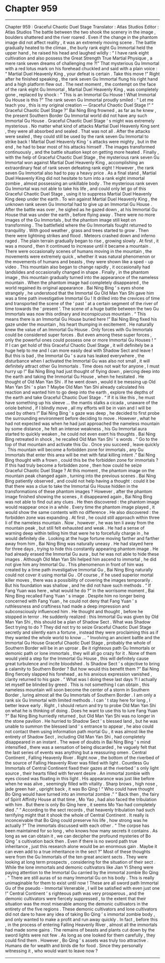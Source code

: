 
# Chapter 959


---

Chapter 959 : Graceful Chaotic Duel Stage
Translator :
Atlas Studios
Editor :
Atlas Studios
The battle between the two shook the scenery in the image , boulders shattered and the river roared .
Even if the change in the phantom image did not affect reality , it was an extremely moving scene .
The battle gradually heated to the climax , the burly rank eight Gu Immortal held the upper hand , he raised his head and laughed wildly : “ I have rank eight cultivation and also possess the Great Strength True Martial Physique , a mere rank seven dreams of challenging me ?!”
That mysterious Gu Immortal with a red lotus mark on his forehead chuckled and said with a plain voice : “ Martial Duel Heavenly King , your defeat is certain . Take this move !”
Right after he finished speaking , the rank seven Gu Immortal flung his right hand and a high platform flew out .
The next moment , the contempt on the face of the rank eight Gu Immortal , Martial Duel Heavenly King , was completely gone , replaced by shock : “ This is an Immortal Gu House ! What Immortal Gu House is this ?”
The rank seven Gu Immortal proudly smiled : “ Let me teach you , this is my original creation — Graceful Chaotic Duel Stage !”
“ Graceful Chaotic Duel Stage ?” Bai Ning Bing frowned , as far as he knew , the present Southern Border Gu Immortal world did not have any such Immortal Gu House .
Graceful Chaotic Duel Stage ’ s might was extremely mysterious .
No matter what kind of attacks Martial Duel Heavenly King sent , they were all absorbed and sealed .
That was not all .
After the attacks were sealed , they could still be used by the rank seven Gu Immortal to strike back !
Martial Duel Heavenly King ’ s attacks were mighty , but in the end , he had to bear most of his attacks himself .
The images transformed continuously , and the battle situation kept on getting more heated .
Finally , with the help of Graceful Chaotic Duel Stage , the mysterious rank seven Gu Immortal won against Martial Duel Heavenly King , accomplishing an extraordinary feat of rank seven defeating rank eight !
However , the rank seven Gu Immortal also had to pay a heavy price .
As a final stand , Martial Duel Heavenly King did not hesitate to turn into a rank eight immortal zombie , almost possessing an unkillable body . The mysterious rank seven Gu Immortal was not able to take his life , and could only let go of this Graceful Chaotic Duel Stage , using it to suppress Martial Duel Heavenly King deep under the earth .
To win against Martial Duel Heavenly King , the unknown rank seven Gu Immortal had to give up an Immortal Gu House .
After the battle was over , he sighed as he gazed down , at his Immortal Gu House that was under the earth , before flying away .
There were no more images of the Gu Immortals , but the phantom image still kept on transforming .
The battlefield where the Gu Immortals fought returned to tranquility . With good weather , grass and trees started to grow . Then there were lightning strikes and flood . Meteors crashed down and inferno raged . The plain terrain gradually began to rise , growing slowly . At first , it was a mound , then it continued to increase until it became a mountain .
There were occasionally scenes of humans moving in the mountain , the movements were extremely quick , whether it was natural phenomenon or the movements of humans and beasts , they were shown like a sped - up video .
This mountain also began to change rapidly , it occasionally had landslides and occasionally changed in shape . Finally , in the phantom image , this mountain gradually turned into the appearance of the nameless mountain .
When the phantom image had completely disappeared , the world regained its original appearance .
Bai Ning Bing ’ s eyes shone strangely , he understood that the Immortal Gu Old Man Yan Shi gave him was a time path investigative Immortal Gu !
It drilled into the crevices of time and transported the scene of the ‘ past ’ at a certain segment of the river of time towards the ‘ present ’.
The scene of a huge battle between the two Gu Immortals was now this ordinary and inconspicuous mountain .
“ This means there is an Immortal Gu House buried here !” Bai Ning Bing fixed his gaze under the mountain , his heart thumping in excitement .
He naturally knew the value of an Immortal Gu House .
Only forces with Gu Immortals could be considered super forces . But even among these super forces , only the powerful ones could possess one or more Immortal Gu Houses !
“ If I can get hold of this Graceful Chaotic Duel Stage , it will definitely be a huge help to me and I can more easily deal with Shadow Sect and leave ! But this is bad , the Immortal Gu ’ s aura has leaked everywhere , the disturbance when I activated the Immortal Gu was also not small , it will definitely attract other Gu Immortals . Time does not wait for anyone , I must hurry up !”
Bai Ning Bing had just thought of flying down , piercing deep into the earth and taking the Immortal Gu House , when he hesitated .
He thought of Old Man Yan Shi .
If he went down , would it be messing up Old Man Yan Shi ’ s plan ?
Maybe Old Man Yan Shi already calculated his reaction and wanted him to go deep into the earth , explore the depths of the earth and take Graceful Chaotic Duel Stage .
“ If it is like this , he must have something up his sleeve … the mantis stalks a cicada , unaware of the oriole behind , if I blindly move , all my efforts will be in vain and I will be used by others !”
Bai Ning Bing ’ s gaze was deep , he decided to first probe the surrounding environment before deciding to move .
However , what he had not expected was when he had just approached the nameless mountain by some distance , he felt an intense weakness , his Gu Immortal aura started to quickly weaken , he could not even exert his thoughts .
Bai Ning Bing retreated in shock , he recalled Old Man Yan Shi ’ s words .
“ Go to the top of that mountain and activate this Gu . Once you succeed , leave quickly . This mountain will become a forbidden zone for immortals , any Gu Immortals that enter this area will be met with fatal killing intent .”
Bai Ning Bing thought with a frown , could this be the forbidden zone for immortals ?
If this had truly become a forbidden zone , then how could he seize Graceful Chaotic Duel Stage ?
At this moment , the phantom image on the mountain peak changed again , turning into the previous scenes .
Bai Ning Bing patiently observed , and could not help having a thought : could it be that there was a clue to take the Immortal Gu House hidden in the transformations of these phantom images ?
However , after the phantom image finished showing the scenes , it disappeared again , Bai Ning Bing was not able to find out any clues .
He then discovered : the phantom image would reappear once in a while .
Every time the phantom image played , it would show the same contents with no difference .
He also discovered : the forbidden zone was expanding .
At first , he could still approach within three li of the nameless mountain . Now , however , he was ten li away from the mountain peak , but still felt exhausted and weak . He had a sense of warning deep within telling him that were he to forcefully charge in , he would definitely die .
Looking at the huge fortune moving farther and farther away from him , Bai Ning Bing was naturally uneasy .
He had stayed here for three days , trying to hide this constantly appearing phantom image .
He had already erased the Immortal Gu aura , but he was not able to hide these images .
Although Old Man Yan Shi helped him ascend to immortal , he did not give him any Immortal Gu .
This phenomenon in front of him was created by a time path investigative Immortal Gu , Bai Ning Bing naturally could not cover it using mortal Gu .
Of course , if he used superior mortal killer moves , there was a possibility of covering the images temporarily . But his foundation was shallow , and he did not have such methods .
“ If Fang Yuan was here , what would he do ?” In the worrisome moment , Bai Ning Bing recalled Fang Yuan ’ s image .
Despite him no longer being concerned with Fang Yuan , he could not deny that Fang Yuan ’ s ruthlessness and craftiness had made a deep impression and subconsciously influenced him .
He thought and thought , before he stopped in terror .
He suddenly realized : this Immortal Gu was given by Old Man Yan Shi , this should be a plan of Shadow Sect .
What was Shadow Sect trying to do ?
They did not try to seize Graceful Chaotic Duel Stage secretly and silently earn a fortune , instead they were proclaiming this as if they wanted the whole world to know …
“ Involving an ancient battle and the Immortal Gu House Graceful Chaotic Duel Stage , probably the whole of Southern Border will be in an uproar . Be it righteous path Gu Immortals or demonic path or lone immortals , they will all go crazy for it . None of them would yield a step for the Immortal Gu House , this will definitely cause great turbulence and incite bloodshed . Is Shadow Sect ’ s objective to bring a calamity to Southern Border ? But how would this benefit them ?”
Bai Ning Bing fiercely slapped his forehead , as his anxious expression vanished , clarity returned to his gaze .
“ What was I doing these last days ?! I actually let myself be blinded by greed . This is not something I can obtain , this nameless mountain will soon become the center of a storm in Southern Border , luring almost all the Gu Immortals of Southern Border . I am only a rank six Gu Immortal with limited methods . I can ’ t stay here for long , I better leave early . Right , I should return and try to probe Old Man Yan Shi on what he is thinking of doing . Does he want to use this to lure Fang Yuan ?”
Bai Ning Bing hurriedly returned , but Old Man Yan Shi was no longer in the stone pavilion .
He hurried to Shadow Sect ’ s blessed land , but he was unable to summon the blessed land ’ s entrance to appear , he also could not contact them using information path mortal Gu , it was almost like the entirety of Shadow Sect , including Old Man Yan Shi , had completely disappeared in an instant .
The wave of doubts in Bai Ning Bing ’ s mind intensified , there was a sensation of being discarded , he vaguely felt that the last series of events was anything but a reassuring omen .
Central Continent , Falling Heavenly River .
Right now , the bottom of the riverbed of the source of Falling Heavenly River was filled with light .
Countless Gu Immortals of Central Continent fixed their gazes at the riverbed ’ s only light source , their hearts filled with fervent desire .
An immortal zombie with eyes closed was floating in this light . His appearance was just like before when he was alive , seemingly filled with vitality . Sharp brows , high nose , jade green hair , upright back , it was Bo Qing !
“ Who could have thought Bo Qing would have turned into an immortal zombie .”
“ Back then , the fairy of Spirit Affinity House at that time , Mo Yao , had also faced the tribulation with him . But there is only Bo Qing here , it seems Mo Yao had completely died .”
“ According to the sect records , that heavenly tribulation had such terrifying might that it shook the whole of Central Continent . It really is inconceivable that Bo Qing could preserve his life , how strong was he actually ?”
The immortals discussed with each other .
“ The corpse has been maintained for so long , who knows how many secrets it contains . As long as we can obtain it , we can decipher the profound mysteries of Bo Qing ’ s cultivation back then . Even if there is no sword path true inheritance , just this research alone would be an enormous gain . Maybe it can even add to a true inheritance in the sect ?”
Most of these thoughts were from the Gu Immortals of the ten great ancient sects . They were looking at long term prospects , considering for the situation of their sect .
While the lone immortals and demonic cultivators like Jian Yi Sheng were paying attention to the Immortal Gu carried by the immortal zombie Bo Qing .
“ There are still auras of so many Immortal Gu on his body . This is really unimaginable for them to exist until now ! These are all sword path Immortal Gu of the pseudo - Immortal Venerable , I will be satisfied with even just one !”
Central Continent ’ s righteous path was very prosperous , and the demonic cultivators were fiercely suppressed , to the extent that their situation was the most miserable among the demonic cultivators in the entirety of the five regions .
These demonic cultivators and lone cultivators did not dare to have any idea of taking Bo Qing ’ s immortal zombie body , and only wanted to make a profit and run away quickly .
In fact , before this , in the process of entering Falling Heavenly River , almost all the immortals had made some gains .
The remains of beasts and plants cut down by the sword lights were not few . As long as one looked for them carefully , they could find them .
However , Bo Qing ’ s assets was truly too attractive .
Humans die for wealth and birds die for food . Since they personally witnessing it , who would want to leave now ?

---

